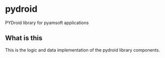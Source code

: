 # pydroid
PYDroid library for pyamsoft applications

## What is this

This is the logic and data implementation of the pydroid library components.

